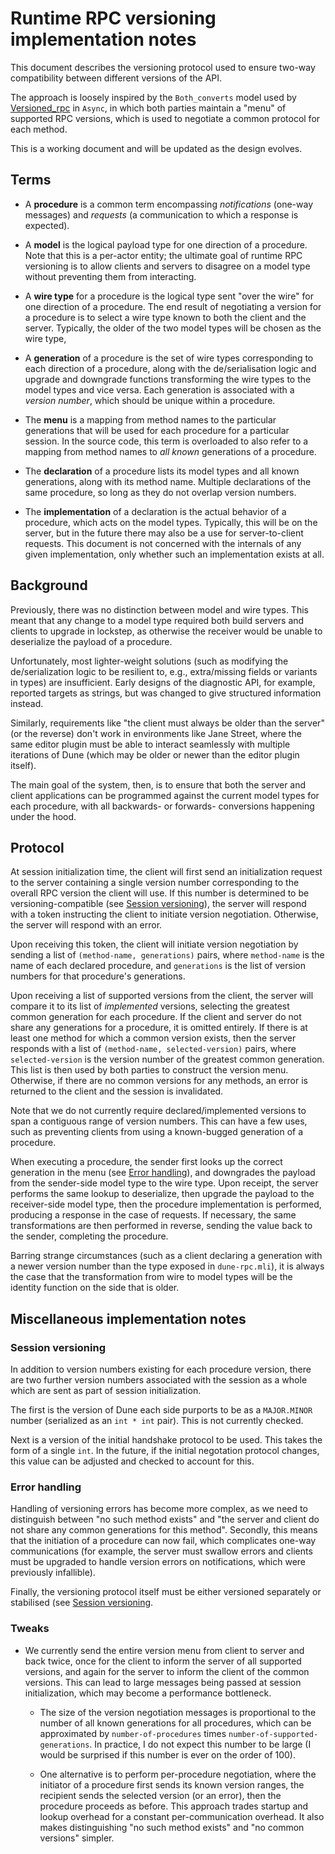 # Runtime RPC versioning implementation notes

This document describes the versioning protocol used to ensure two-way
compatibility between different versions of the API.

The approach is loosely inspired by the `Both_converts` model used by
[Versioned_rpc](https://ocaml.janestreet.com/ocaml-core/latest/doc/async_rpc_kernel/Async_rpc_kernel/index.html#module-Versioned_rpc)
in `Async`, in which both parties maintain a "menu" of supported RPC
versions, which is used to negotiate a common protocol for each
method.

This is a working document and will be updated as the design evolves.

## Terms

- A **procedure** is a common term encompassing *notifications*
    (one-way messages) and *requests* (a communication to which
    a response is expected).

- A **model** is the logical payload type for one direction of
    a procedure. Note that this is a per-actor entity; the ultimate
    goal of runtime RPC versioning is to allow clients and servers to
    disagree on a model type without preventing them from interacting.

- A **wire type** for a procedure is the logical type sent "over the
    wire" for one direction of a procedure. The end result of
    negotiating a version for a procedure is to select a wire type
    known to both the client and the server. Typically, the older of
    the two model types will be chosen as the wire type,

- A **generation** of a procedure is the set of wire types
    corresponding to each direction of a procedure, along with the
    de/serialisation logic and upgrade and downgrade functions
    transforming the wire types to the model types and vice versa.
    Each generation is associated with a *version number*, which
    should be unique within a procedure.

- The **menu** is a mapping from method names to the particular
    generations that will be used for each procedure for a particular
    session. In the source code, this term is overloaded to also refer
    to a mapping from method names to *all known* generations of
    a procedure.

- The **declaration** of a procedure lists its model types and all
    known generations, along with its method name. Multiple
    declarations of the same procedure, so long as they do not overlap
    version numbers.

- The **implementation** of a declaration is the actual behavior of
    a procedure, which acts on the model types. Typically, this will
    be on the server, but in the future there may also be a use for
    server-to-client requests. This document is not concerned with the
    internals of any given implementation, only whether such an
    implementation exists at all.

## Background

Previously, there was no distinction between model and wire types.
This meant that any change to a model type required both build servers
and clients to upgrade in lockstep, as otherwise the receiver would be
unable to deserialize the payload of a procedure.

Unfortunately, most lighter-weight solutions (such as modifying the
de/serialization logic to be resilient to, e.g., extra/missing fields
or variants in types) are insufficient. Early designs of the
diagnostic API, for example, reported targets as strings, but was
changed to give structured information instead.

Similarly, requirements like "the client must always be older than the
server" (or the reverse) don't work in environments like Jane Street,
where the same editor plugin must be able to interact seamlessly with
multiple iterations of Dune (which may be older or newer than the
editor plugin itself).

The main goal of the system, then, is to ensure that both the server
and client applications can be programmed against the current model
types for each procedure, with all backwards- or forwards- conversions
happening under the hood.

## Protocol

At session initialization time, the client will first send an
initialization request to the server containing a single version
number corresponding to the overall RPC version the client will use.
If this number is determined to be versioning-compatible (see
[Session versioning](#session-versioning)), the server will respond
with a token instructing the client to initiate version negotiation.
Otherwise, the server will respond with an error.

Upon receiving this token, the client will initiate version
negotiation by sending a list of `(method-name, generations)`
pairs, where `method-name` is the name of each declared procedure, and
`generations` is the list of version numbers for that procedure's
generations.

Upon receiving a list of supported versions from the client, the
server will compare it to its list of *implemented* versions,
selecting the greatest common generation for each procedure. If the
client and server do not share any generations for a procedure, it is
omitted entirely. If there is at least one method for which a common
version exists, then the server responds with a list of `(method-name,
selected-version)` pairs, where `selected-version` is the version
number of the greatest common generation. This list is then used by
both parties to construct the version menu. Otherwise, if there are no
common versions for any methods, an error is returned to the client
and the session is invalidated.

Note that we do not currently require declared/implemented versions to
span a contiguous range of version numbers. This can have a few uses,
such as preventing clients from using a known-bugged generation of
a procedure.

When executing a procedure, the sender first looks up the correct
generation in the menu (see [Error handling](#error-handling)), and
downgrades the payload from the sender-side model type to the wire
type. Upon receipt, the server performs the same lookup to deserialize,
then upgrade the payload to the receiver-side model type, then the
procedure implementation is performed, producing a response in the
case of requests. If necessary, the same transformations are then
performed in reverse, sending the value back to the sender, completing
the procedure.

Barring strange circumstances (such as a client declaring a generation
with a newer version number than the type exposed in `dune-rpc.mli`), it
is always the case that the transformation from wire to model types will
be the identity function on the side that is older.

## Miscellaneous implementation notes

### Session versioning

In addition to version numbers existing for each procedure version,
there are two further version numbers associated with the session as
a whole which are sent as part of session initialization.

The first is the version of Dune each side purports to be as
a `MAJOR.MINOR` number (serialized as an `int * int` pair). This is
not currently checked.

Next is a version of the initial handshake protocol to be used. This
takes the form of a single `int`. In the future, if the initial
negotation protocol changes, this value can be adjusted and checked to
account for this.

### Error handling

Handling of versioning errors has become more complex, as we need to
distinguish between "no such method exists" and "the server and client
do not share any common generations for this method". Secondly, this
means that the initiation of a procedure can now fail, which
complicates one-way communications (for example, the server must
swallow errors and clients must be upgraded to handle version errors
on notifications, which were previously infallible).

Finally, the versioning protocol itself must be either versioned
separately or stabilised (see [Session versioning](#session-versioning).

### Tweaks

- We currently send the entire version menu from client to server and
    back twice, once for the client to inform the server of all
    supported versions, and again for the server to inform the client
    of the common versions. This can lead to large messages being
    passed at session initialization, which may become a performance
    bottleneck.

    - The size of the version negotiation messages is proportional to
        the number of all known generations for all procedures, which
        can be approximated by `number-of-procedures` times
        `number-of-supported-generations`. In practice, I do not
        expect this number to be large (I would be surprised if this
        number is ever on the order of 100).

    - One alternative is to perform per-procedure negotiation, where
        the initiator of a procedure first sends its known version
        ranges, the recipient sends the selected version (or an
        error), then the procedure proceeds as before. This approach
        trades startup and lookup overhead for a constant
        per-communication overhead. It also makes distinguishing "no
        such method exists" and "no common versions" simpler.
